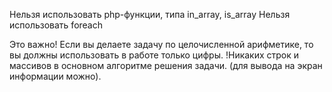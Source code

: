 Нельзя использовать php-функции, типа in_array, is_array
Нельзя использовать foreach

Это важно!
Если вы делаете задачу по целочисленной арифметике, то вы должны использовать в работе только цифры. !Никаких строк и массивов в основном алгоритме решения задачи. (для вывода на экран информации можно).
